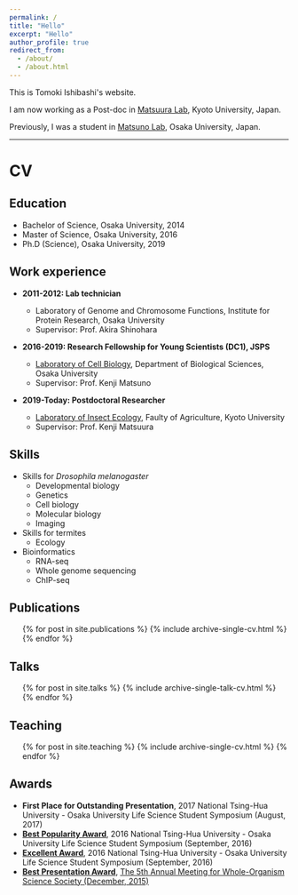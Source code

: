 ```yaml
---
permalink: /
title: "Hello"
excerpt: "Hello"
author_profile: true
redirect_from: 
  - /about/
  - /about.html
---
```


This is Tomoki Ishibashi's website.

I am now working as a Post-doc in [Matsuura Lab](http://www.insecteco.kais.kyoto-u.ac.jp/englishpage.html), Kyoto University, Japan.

Previously, I was a student in [Matsuno Lab](http://www.bio.sci.osaka-u.ac.jp/bio_web/lab_page/matsuno/Etop.html), Osaka University, Japan.

---

# CV

## Education

- Bachelor of Science, Osaka University, 2014
- Master of Science, Osaka University, 2016
- Ph.D (Science), Osaka University, 2019

## Work experience

- **2011-2012: Lab technician**
  - Laboratory of Genome and Chromosome Functions, Institute for Protein Research, Osaka University
  - Supervisor: Prof. Akira Shinohara

- **2016-2019: Research Fellowship for Young Scientists (DC1), JSPS**
  - [Laboratory of Cell Biology](http://www.bio.sci.osaka-u.ac.jp/bio_web/lab_page/matsuno/Etop.html), Department of Biological Sciences, Osaka University
  - Supervisor: Prof. Kenji Matsuno

- **2019-Today: Postdoctoral Researcher**
  - [Laboratory of Insect Ecology](http://www.insecteco.kais.kyoto-u.ac.jp/englishpage.html), Faulty of Agriculture, Kyoto University
  - Supervisor: Prof. Kenji Matsuura

## Skills

- Skills for *Drosophila melanogaster*
  - Developmental biology
  - Genetics
  - Cell biology
  - Molecular biology
  - Imaging
- Skills for termites
  - Ecology
- Bioinformatics
  - RNA-seq
  - Whole genome sequencing
  - ChIP-seq

## Publications

  <ul>{% for post in site.publications %}
    {% include archive-single-cv.html %}
  {% endfor %}</ul>

## Talks

  <ul>{% for post in site.talks %}
    {% include archive-single-talk-cv.html %}
  {% endfor %}</ul>

## Teaching

  <ul>{% for post in site.teaching %}
    {% include archive-single-cv.html %}
  {% endfor %}</ul>

## Awards

- **First Place for Outstanding Presentation**, 2017 National Tsing-Hua University - Osaka University Life Science Student Symposium (August, 2017)
- [**Best Popularity Award**](http://www.bio.sci.osaka-u.ac.jp/dbs01/img/20161102-17.jpg), 2016 National Tsing-Hua University - Osaka University Life Science Student Symposium (September, 2016)
- [**Excellent Award**](http://www.bio.sci.osaka-u.ac.jp/dbs01/img/20161102-17.jpg), 2016 National Tsing-Hua University - Osaka University Life Science Student Symposium (September, 2016)
- [**Best Presentation Award**](http://www.thermus.org/abstract2015/151220_prize_1.jpg), [The 5th Annual Meeting for Whole-Organism Science Society (December, 2015)](http://www.thermus.org/abstract2015/program_2015.pdf)

